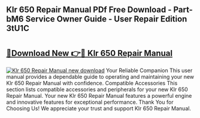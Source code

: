 ## Klr 650 Repair Manual PDf Free Download - Part-bM6 Service Owner Guide - User Repair Edition 3tU1C

# <h2><a href="http://bc40967.oget.top/?id=Klr+650+Repair+Manual">🔗Download New 👉🔴 Klr 650 Repair Manual</a></h2>

[![Klr 650 Repair Manual new download](https://i.imgur.com/5g1atiW.png)](http://bc40967.oget.top/?id=Klr+650+Repair+Manual)
Your Reliable Companion This user manual provides a dependable guide to operating and maintaining your new Klr 650 Repair Manual with confidence. Compatible Accessories This section lists compatible accessories and peripherals for your new Klr 650 Repair Manual. Your new Klr 650 Repair Manual features a powerful engine and innovative features for exceptional performance. Thank You for Choosing Us! We appreciate your trust and support Klr 650 Repair Manual.
